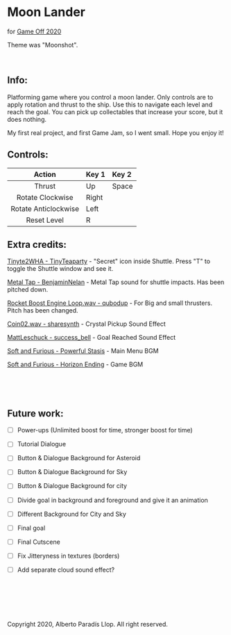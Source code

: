 # Moon Lander
for [Game Off 2020](https://itch.io/jam/game-off-2020)

Theme was "Moonshot".

&nbsp;

## Info:

Platforming game where you control a moon lander. Only controls are to apply rotation and thrust to the ship. Use this to navigate each level and reach the goal. You can pick up collectables that increase your score, but it does nothing.

My first real project, and first Game Jam, so I went small. Hope you enjoy it!


## Controls:

Action | Key 1 | Key 2
:---: | :--- | :---
Thrust | Up | Space
Rotate Clockwise | Right | 
Rotate Anticlockwise | Left | 
Reset Level | R |

## Extra credits:

[Tinyte2WHA - TinyTeaparty](https://twitter.com/TinyTrashMnstr) - "Secret" icon inside Shuttle. Press "T" to toggle the Shuttle window and see it.

[Metal Tap - BenjaminNelan](https://freesound.org/people/BenjaminNelan/sounds/410363/) - Metal Tap sound for shuttle impacts. Has been pitched down.

[Rocket Boost Engine Loop.wav - qubodup](https://freesound.org/people/qubodup/sounds/146770/) - For Big and small thrusters. Pitch has been changed.

[Coin02.wav - sharesynth](https://freesound.org/people/sharesynth/sounds/341229/) - Crystal Pickup Sound Effect

[MattLeschuck - success_bell](https://freesound.org/people/MattLeschuck/sounds/511484/) - Goal Reached Sound Effect

[Soft and Furious - Powerful Stasis](https://freemusicarchive.org/music/Soft_and_Furious/You_know_where_to_find_me/Soft_and_Furious_-_You_know_where_to_find_me_-_07_Powerful_Stasis) - Main Menu BGM

[Soft and Furious - Horizon Ending](https://freemusicarchive.org/music/Soft_and_Furious/You_know_where_to_find_me/Soft_and_Furious_-_You_know_where_to_find_me_-_09_Horizon_Ending) - Game BGM


&nbsp;

&nbsp;


## Future work:
- [ ] Power-ups (Unlimited boost for time, stronger boost for time)
- [ ] Tutorial Dialogue
- [ ] Button & Dialogue Background for Asteroid
- [ ] Button & Dialogue Background for Sky
- [ ] Button & Dialogue Background for city
- [ ] Divide goal in background and foreground and give it an animation
- [ ] Different Background for City and Sky
- [ ] Final goal
- [ ] Final Cutscene
- [ ] Fix Jitteryness in textures (borders)
- [ ] Add separate cloud sound effect?



&nbsp;
 
&nbsp;

&nbsp;

Copyright 2020, Alberto Paradís Llop. All right reserved.
